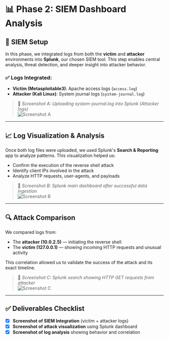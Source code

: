 # 📊 Phase 2: SIEM Dashboard Analysis

## 🔧 SIEM Setup

In this phase, we integrated logs from both the **victim** and **attacker** environments into **Splunk**, our chosen SIEM tool. This step enables central analysis, threat detection, and deeper insight into attacker behavior.

### ✅ Logs Integrated:
- **Victim (Metasploitable3)**: Apache access logs (`access.log`)
- **Attacker (Kali Linux)**: System journal logs (`system-journal.log`)

> 📸 *Screenshot A: Uploading system-journal.log into Splunk (Attacker logs)*  
![Screenshot A](/screenshots/A.png)

---

## 📈 Log Visualization & Analysis

Once both log files were uploaded, we used Splunk's **Search & Reporting** app to analyze patterns. This visualization helped us:
- Confirm the execution of the reverse shell attack
- Identify client IPs involved in the attack
- Analyze HTTP requests, user-agents, and payloads

> 📸 *Screenshot B: Splunk main dashboard after successful data ingestion*  
![Screenshot B](../screenshots/B.png)

---

## 🔍 Attack Comparison

We compared logs from:
- The **attacker (10.0.2.5)** — initiating the reverse shell
- The **victim (127.0.0.1)** — showing incoming HTTP requests and unusual activity

This correlation allowed us to validate the success of the attack and its exact timeline.

> 📸 *Screenshot C: Splunk search showing HTTP GET requests from attacker*  
![Screenshot C](../screenshots/C.png)

---

## ✅ Deliverables Checklist

- [x] **Screenshot of SIEM Integration** (victim + attacker logs)  
- [x] **Screenshot of attack visualization** using Splunk dashboard  
- [x] **Screenshot of log analysis** showing behavior and correlation  
